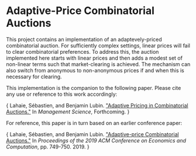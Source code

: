 # Adaptive-Price Combinatorial Auctions

This project contains an implementation of an adaptevely-priced combinatorial auction.  For sufficiently
complex settings, linear prices will fail to clear combinatorial preferences.  To address this, the auction
implemented here starts with linear prices and then adds
a modest set of non-linear terms such that market-clearing
is achieved.  The mechanism can also switch from anonymous
to non-anonymous prices if and when this is necessary for
clearing.

This implementation is the companion to the following paper.  Please cite any use or reference to this work accordingly:

{
Lahaie, Sébastien, and Benjamin Lubin. ["Adaptive Pricing in Combinatorial Auctions."]() In _Management Science_, Forthcoming.
}

For reference, this paper is in turn based on an earlier conference paper:

{
Lahaie, Sébastien, and Benjamin Lubin. ["Adaptive-price Combinatorial Auctions."](https://dl.acm.org/doi/abs/10.1145/3328526.3329615) In _Proceedings of the 2019 ACM Conference on Economics and Computation_, pp. 749-750. 2019.
}
